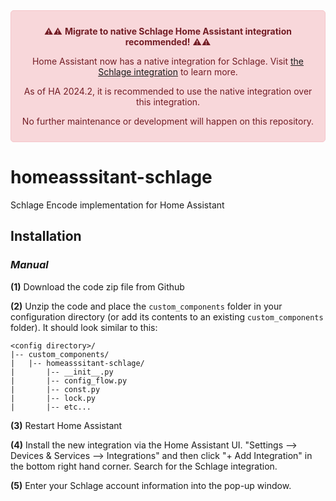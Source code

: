 <div style="background-color:#f8d7da; color:#721c24; padding:10px; border:1px solid #f5c6cb; border-radius:5px;" align="center">

⚠️⚠️ **Migrate to native Schlage Home Assistant integration recommended!** ⚠️⚠️

Home Assistant now has a native integration for Schlage. Visit [the Schlage integration](https://www.home-assistant.io/integrations/schlage/) to learn more.

As of HA 2024.2, it is recommended to use the native integration over this integration.

No further maintenance or development will happen on this repository.

</div>

# homeasssitant-schlage
Schlage Encode implementation for Home Assistant

## Installation
### *Manual*
**(1)** Download the code zip file from Github

**(2)** Unzip the code and place the `custom_components` folder in your configuration directory (or add its contents to an existing `custom_components` folder).
It should look similar to this:
```
<config directory>/
|-- custom_components/
|   |-- homeasssitant-schlage/
|       |-- __init__.py
|       |-- config_flow.py
|       |-- const.py
|       |-- lock.py
|       |-- etc...
```

**(3)** Restart Home Assistant

**(4)** Install the new integration via the Home Assistant UI. "Settings --> Devices & Services --> Integrations" and then click "+ Add Integration" in the bottom right hand corner. Search for the Schlage integration.

**(5)** Enter your Schlage account information into the pop-up window.
